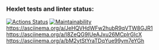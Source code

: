 ### Hexlet tests and linter status:
[![Actions Status](https://github.com/depechemode97/php-project-45/workflows/hexlet-check/badge.svg)](https://github.com/depechemode97/php-project-45/actions)
[![Maintainability](https://api.codeclimate.com/v1/badges/a64ef9a08f6de33eb3c5/maintainability)](https://codeclimate.com/github/depechemode97/php-project-45/maintainability)
https://asciinema.org/a/JeHQVHdWFw2hubR9qVTW8GJR1
https://asciinema.org/a/I8ZeQG9IUeAJxu26MCplrGIcX
https://asciinema.org/a/bM2ytStYraTDqYue99ym7eYGh
